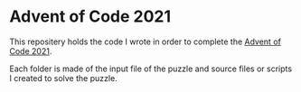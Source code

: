 # Advent of Code 2021

This repositery holds the code I wrote in order to complete the [Advent of Code 2021](https://adventofcode.com/2021/about).

Each folder is made of the input file of the puzzle and source files or scripts I created to solve the puzzle.
